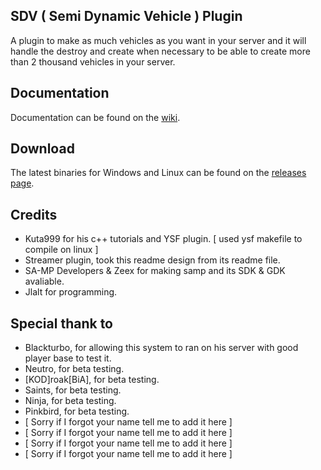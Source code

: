 ## SDV ( Semi Dynamic Vehicle ) Plugin

A plugin to make as much vehicles as you want in your server and it will handle the destroy and create when necessary to be able to create more than 2 thousand vehicles in your server.

## Documentation

Documentation can be found on the [wiki](https://github.com/Jlalt/SDV/wiki).

## Download

The latest binaries for Windows and Linux can be found on the [releases page](https://github.com/Jlalt/SDV/releases).

## Credits

- Kuta999 for his c++ tutorials and YSF plugin. [ used ysf makefile to compile on linux ]
- Streamer plugin, took this readme design from its readme file.
- SA-MP Developers & Zeex for making samp and its SDK & GDK avaliable.
- Jlalt for programming.

## Special thank to
- Blackturbo, for allowing this system to ran on his server with good player base to test it.
- Neutro, for beta testing.
- [KOD]roak[BiA], for beta testing.
- Saints, for beta testing.
- Ninja, for beta testing.
- Pinkbird, for beta testing.
- [ Sorry if I forgot your name tell me to add it here ]
- [ Sorry if I forgot your name tell me to add it here ]
- [ Sorry if I forgot your name tell me to add it here ]
- [ Sorry if I forgot your name tell me to add it here ]
